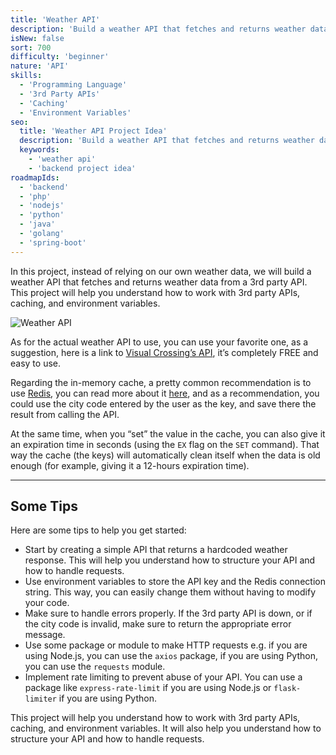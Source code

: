 ```yaml
---
title: 'Weather API'
description: 'Build a weather API that fetches and returns weather data.'
isNew: false
sort: 700
difficulty: 'beginner'
nature: 'API'
skills:
  - 'Programming Language'
  - '3rd Party APIs'
  - 'Caching'
  - 'Environment Variables'
seo:
  title: 'Weather API Project Idea'
  description: 'Build a weather API that fetches and returns weather data from a 3rd party API.'
  keywords:
    - 'weather api'
    - 'backend project idea'
roadmapIds:
  - 'backend'
  - 'php'
  - 'nodejs'
  - 'python'
  - 'java'
  - 'golang'
  - 'spring-boot'
---
```


In this project, instead of relying on our own weather data, we will build a weather API that fetches and returns weather data from a 3rd party API. This project will help you understand how to work with 3rd party APIs, caching, and environment variables.

![Weather API](https://assets.roadmap.sh/guest/weather-api-f8i1q.png)

As for the actual weather API to use, you can use your favorite one, as a suggestion, here is a link to [Visual Crossing’s API](https://www.visualcrossing.com/weather-api), it’s completely FREE and easy to use.

Regarding the in-memory cache, a pretty common recommendation is to use [Redis](https://redis.io/), you can read more about it [here](https://redis.io/docs/latest/develop/clients/client-side-caching/), and as a recommendation, you could use the city code entered by the user as the key, and save there the result from calling the API.

At the same time, when you “set” the value in the cache, you can also give it an expiration time in seconds (using the `EX` flag on the `SET` command). That way the cache (the keys) will automatically clean itself when the data is old enough (for example, giving it a 12-hours expiration time).

<hr />

## Some Tips

Here are some tips to help you get started:

- Start by creating a simple API that returns a hardcoded weather response. This will help you understand how to structure your API and how to handle requests.
- Use environment variables to store the API key and the Redis connection string. This way, you can easily change them without having to modify your code.
- Make sure to handle errors properly. If the 3rd party API is down, or if the city code is invalid, make sure to return the appropriate error message.
- Use some package or module to make HTTP requests e.g. if you are using Node.js, you can use the `axios` package, if you are using Python, you can use the `requests` module.
- Implement rate limiting to prevent abuse of your API. You can use a package like `express-rate-limit` if you are using Node.js or `flask-limiter` if you are using Python.

This project will help you understand how to work with 3rd party APIs, caching, and environment variables. It will also help you understand how to structure your API and how to handle requests.
